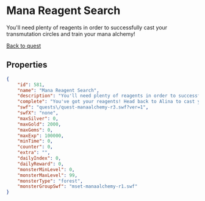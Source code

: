# Mana Reagent Search

You'll need plenty of reagents in order to successfully cast your transmutation circles and train your mana alchemy!

[Back to quest](../quests.md)

## Properties

```json
{
    "id": 581,
    "name": "Mana Reagent Search",
    "description": "You'll need plenty of reagents in order to successfully cast your transmutation circles and train your mana alchemy!",
    "complete": "You've got your reagents! Head back to Alina to cast your transmutation circle!",
    "swf": "quests\/quest-manaalchemy-r3.swf?ver=1",
    "swfX": "none",
    "maxSilver": 0,
    "maxGold": 2000,
    "maxGems": 0,
    "maxExp": 100000,
    "minTime": 0,
    "counter": 0,
    "extra": "",
    "dailyIndex": 0,
    "dailyReward": 0,
    "monsterMinLevel": 0,
    "monsterMaxLevel": 99,
    "monsterType": "forest",
    "monsterGroupSwf": "mset-manaalchemy-r1.swf"
}
```

